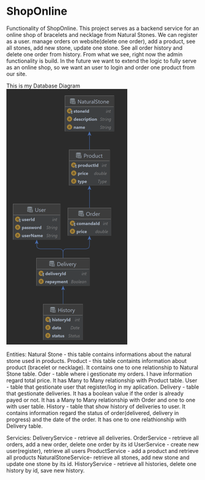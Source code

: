# ShopOnline

Functionality of ShopOnline.
This project serves as a backend service for an online shop of bracelets and necklage from Natural Stones. We can register as a user. manage orders on website(delete one order), add a product, see all stones, add new stone, update one stone. See all order history and delete one order from history. From what we see, right now the admin functionality is build. In the future we want to extend the logic to fully serve as an online shop, so we want an user to login and order one product from our site.



This is my Database Diagram
![Database Diagram](https://github.com/teocaragea/ShopOnline/blob/master/database.png)

Entities:
Natural Stone - this table contains informations about the natural stone used in products.
Product - this table containts information about product (bracelet or necklage). It contains one to one relationship to Natural Stone table.
Oder - table where i gestionate my orders. I have information regard total price. It has Many to Many relationship with Product table.
User - table that gestionate user that register/log in my aplication.
Delivery - table that gestionate deliveries. It has a boolean value if the order is already payed or not. It has a Many to Many relationship with Order and one to one with user table.
History - table that show history of deliveries to user. It contains information regard the status of order(delivered, delivery in progress) and the date of the order. It has one to one relathionship with Delivery table.

Servicies:
DeliveryService - retrieve all deliveries.
OrderService - retrieve all orders, add a new order, delete one order by its id
UserService - create new user(register), retrieve all users
ProductService - add a product and retrieve all products
NaturalStoneService- retrieve all stones, add new stone and update one stone by its id.
HistoryService - retrieve all histories, delete one history by id, save new history. 
